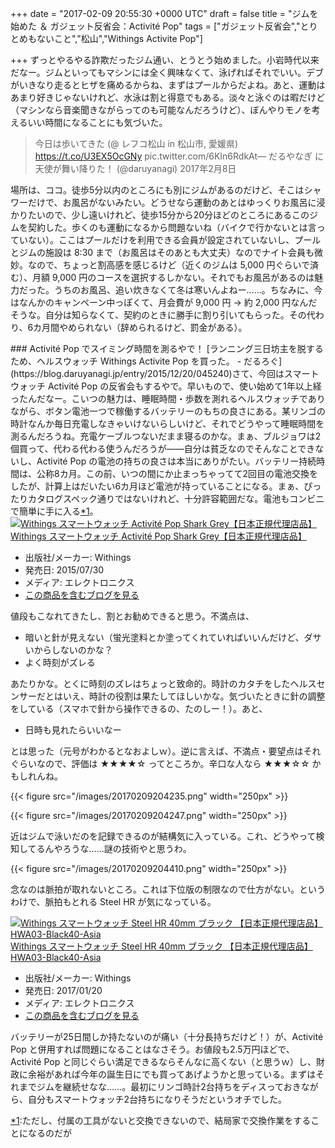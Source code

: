 
+++
date = "2017-02-09 20:55:30 +0000 UTC"
draft = false
title = "ジムを始めた ＆ ガジェット反省会：Activité Pop"
tags = ["ガジェット反省会","とりとめもないこと","松山","Withings Activite Pop"]

+++
ずっとやるやる詐欺だったジム通い、とうとう始めました。小岩時代以来だなー。ジムといってもマシンには全く興味なくて、泳げればそれでいい。デブがいきなり走るとヒザを痛めるからね、まずはプールからだよね。あと、運動はあまり好きじゃないけれど、水泳は割と得意でもある。淡々と泳ぐのは暇だけど（マシンなら音楽聞きながらってのも可能なんだろうけど）、ぼんやりモノを考えるいい時間になることにも気づいた。

>今日は歩いてきた (@ レフコ松山 in 松山市, 愛媛県) https://t.co/U3EX5OcGNy pic.twitter.com/6KIn6RdkAt— だるやなぎ に天使が舞い降りた！ (@daruyanagi) 2017年2月8日<script async="" src="https://platform.twitter.com/widgets.js" charset="utf-8"></script>

場所は、ココ。徒歩5分以内のところにも別にジムがあるのだけど、そこはシャワーだけで、お風呂がないみたい。どうせなら運動のあとはゆっくりお風呂に浸かりたいので、少し遠いけれど、徒歩15分から20分ほどのところにあるこのジムを契約した。歩くのも運動になるから問題ないね（バイクで行かないとは言っていない）。ここはプールだけを利用できる会員が設定されていないし、プールとジムの施設は 8:30 まで（お風呂はそのあとも大丈夫）なのでナイト会員も微妙。なので、ちょっと割高感を感じるけど（近くのジムは 5,000 円ぐらいで済む）、月額 9,000 円のコースを選択するしかない。それでもお風呂があるのは魅力だった。うちのお風呂、追い炊きなくて冬は寒いんよねー……。ちなみに、今はなんかのキャンペーン中っぽくて、月会費が 9,000 円 → 約 2,000 円なんだそうな。自分は知らなくて、契約のときに勝手に割り引いてもらった。その代わり、6カ月間やめられない（辞められるけど、罰金がある）。

<div class="section">
    ### Activité Pop でスイミング時間を測るやで！
    [ランニング三日坊主を脱するため、ヘルスウォッチ Withings Activite Pop を買った。 - だるろぐ](https://blog.daruyanagi.jp/entry/2015/12/20/045240)さて、今回はスマートウォッチ Activité Pop の反省会もするやで。早いもので、使い始めて1年以上経ったんだなー。こいつの魅力は、睡眠時間・歩数を測れるヘルスウォッチでありながら、ボタン電池一つで稼働するバッテリーのもちの良さにある。某リンゴの時計なんか毎日充電しなきゃいけないらしいけど、それでどうやって睡眠時間を測るんだろうね。充電ケーブルつないだまま寝るのかな。まぁ、ブルジョワは2個買って、代わる代わる使うんだろうが――自分は貧乏なのでそんなことできないし、Activité Pop の電池の持ちの良さは本当にありがたい。バッテリー持続時間は、公称8カ月。この前、いつの間にか止まっちゃってて2回目の電池交換をしたが、計算上はだいたい6カ月ほど電池が持っていることになる。まぁ、ぴったりカタログスペック通りではないけれど、十分許容範囲だな。電池もコンビニで簡単に手に入る<a href="#f-e0f1bc4a" name="fn-e0f1bc4a" title="ただし、付属の工具がないと交換できないので、結局家で交換作業をすることになるのだが">*1</a>。<div class="hatena-asin-detail"><a href="http://www.amazon.co.jp/exec/obidos/ASIN/B010UV1M6O/bestylesnet-22/"><img src="https://images-fe.ssl-images-amazon.com/images/I/41kP4KiN2%2BL._SL160_.jpg" class="hatena-asin-detail-image" alt="Withings スマートウォッチ Activité Pop Shark Grey【日本正規代理店品】" title="Withings スマートウォッチ Activité Pop Shark Grey【日本正規代理店品】"/></a><div class="hatena-asin-detail-info"><a href="http://www.amazon.co.jp/exec/obidos/ASIN/B010UV1M6O/bestylesnet-22/">Withings スマートウォッチ Activité Pop Shark Grey【日本正規代理店品】</a><ul><li><span class="hatena-asin-detail-label">出版社/メーカー:</span> Withings</li><li><span class="hatena-asin-detail-label">発売日:</span> 2015/07/30</li><li><span class="hatena-asin-detail-label">メディア:</span> エレクトロニクス</li><li><a href="http://d.hatena.ne.jp/asin/B010UV1M6O/bestylesnet-22" target="_blank">この商品を含むブログを見る</a></li></ul></div><div class="hatena-asin-detail-foot"></div></div>値段もこなれてきたし、割とお勧めできると思う。不満点は、

<ul>
<li>暗いと針が見えない（蛍光塗料とか塗ってくれていればいいんだけど、ダサいからしないのかな？</li>
<li>よく時刻がズレる</li>
</ul>あたりかな。とくに時刻のズレはちょっと致命的。時計のカタチをしたヘルスセンサーだとはいえ、時計の役割は果たしてほしいかな。気づいたときに針の調整をしている（スマホで針から操作できるの、たのしー！）。あと、

<ul>
<li>日時も見れたらいいなー</li>
</ul>とは思った（元号がわかるとなおよしｗ）。逆に言えば、不満点・要望点はそれぐらいなので、評価は ★★★★☆ ってところか。辛口な人なら ★★★☆☆ かもしれんね。

{{< figure src="/images/20170209204235.png" width="250px" >}}



{{< figure src="/images/20170209204247.png" width="250px" >}}

近はジムで泳いだのを記録できるのが結構気に入っている。これ、どうやって検知してるんやろうな……謎の技術やと思うわ。

{{< figure src="/images/20170209204410.png" width="250px" >}}

念なのは脈拍が取れないところ。これは下位版の制限なので仕方がない。というわけで、脈拍もとれる Steel HR が気になっている。<div class="hatena-asin-detail"><a href="http://www.amazon.co.jp/exec/obidos/ASIN/B01N9HFSFH/bestylesnet-22/"><img src="https://images-fe.ssl-images-amazon.com/images/I/513urI2AN4L._SL160_.jpg" class="hatena-asin-detail-image" alt="Withings スマートウォッチ Steel HR 40mm ブラック 【日本正規代理店品】 HWA03-Black40-Asia" title="Withings スマートウォッチ Steel HR 40mm ブラック 【日本正規代理店品】 HWA03-Black40-Asia"/></a><div class="hatena-asin-detail-info"><a href="http://www.amazon.co.jp/exec/obidos/ASIN/B01N9HFSFH/bestylesnet-22/">Withings スマートウォッチ Steel HR 40mm ブラック 【日本正規代理店品】 HWA03-Black40-Asia</a><ul><li><span class="hatena-asin-detail-label">出版社/メーカー:</span> Withings</li><li><span class="hatena-asin-detail-label">発売日:</span> 2017/01/20</li><li><span class="hatena-asin-detail-label">メディア:</span> エレクトロニクス</li><li><a href="http://d.hatena.ne.jp/asin/B01N9HFSFH/bestylesnet-22" target="_blank">この商品を含むブログを見る</a></li></ul></div><div class="hatena-asin-detail-foot"></div></div>バッテリーが25日間しか持たないのが痛い（十分長持ちだけど！）が、Activité Pop と併用すれば問題になることはなさそう。お値段も2.5万円ほどで、Activité Pop と同じぐらい満足できるならそんなに高くない（と思うｗ）し、財政に余裕があれば今年の誕生日にでも買ってあげようかと思っている。まずはそれまでジムを継続せなな……。最初にリンゴ時計2台持ちをディスっておきながら、自分もスマートウォッチ2台持ちになりそうだというオチでした。

</div><div class="footnote">
<a href="#fn-e0f1bc4a" name="f-e0f1bc4a" class="footnote-number">*1</a><span class="footnote-delimiter">:</span><span class="footnote-text">ただし、付属の工具がないと交換できないので、結局家で交換作業をすることになるのだが</span>
</div>


